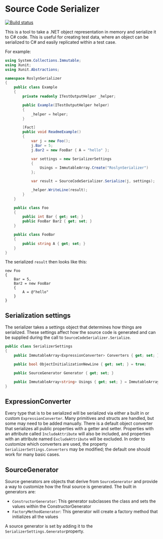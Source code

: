 Source Code Serializer
=================

[![Build status](https://ci.appveyor.com/api/projects/status/1uj500v255y70odw?svg=true)](https://ci.appveyor.com/project/twsouthwick/sourcecodeserializer)

This is a tool to take a .NET object representation in memory and serialize it to C# code. This is useful for creating test data, where an object can be serialized to C# and easily replicated within a test case.

For example:

```csharp
using System.Collections.Immutable;
using Xunit;
using Xunit.Abstractions;

namespace RoslynSerializer
{
    public class Example
    {
        private readonly ITestOutputHelper _helper;

        public Example(ITestOutputHelper helper)
        {
            _helper = helper;
        }

        [Fact]
        public void ReadmeExample()
        {
            var j = new Foo();
            j.Bar = 5;
            j.Bar2 = new FooBar { A = "hello" };

            var settings = new SerializerSettings
            {
                Usings = ImmutableArray.Create("RoslynSerializer")
            };

            var result = SourceCodeSerializer.Serialize(j, settings);

            _helper.WriteLine(result);
        }
    }

    public class Foo
    {
        public int Bar { get; set; }
        public FooBar Bar2 { get; set; }
    }

    public class FooBar
    {
        public string A { get; set; }
    }
}

```

The serialized `result` then looks like this:

```
new Foo
{
    Bar = 5,
    Bar2 = new FooBar
    {
        A = @"hello"
    }
}
```

Serialization settings
----------

The serializer takes a settings object that determines how things are serialized. These settings affect how the source code is generated and can be supplied
during the call to `SourceCodeSerializer.Serialize`.

```csharp
public class SerializerSettings
{
    public ImmutableArray<ExpressionConverter> Converters { get; set; }

    public bool ObjectInitializationNewLine { get; set; } = true;

    public SourceGenerator Generator { get; set; }

    public ImmutableArray<string> Usings { get; set; } = ImmutableArray<string>.Empty;
}
```

ExpressionConverter
-------------------

Every type that is to be serialized will be serialized via either a built in or custom `ExpressionConverter`. Many primitives and structs are handled, but some may need to be added manually. There is a default object 
converter that serializes all public properties with a getter and setter. Properties with an attribute called `IncludeAttribute` will also be included, and properties with an attribute named `ExcludeAttribute` will be
excluded. In order to customize which converters are used, the property `SerializerSettings.Converters` may be modified; the default one should work for many basic cases. 

SourceGenerator
---------------

Source generators are objects that derive from `SourceGenerator` and provide a way to customize how the final source is generated. The built in generators are:

- `ConstructorGenerator`: This generator subclasses the class and sets the values within the ConstructorGenerator
- `FactoryMethodGenerator`: This generator will create a factory method that initializes all the values

A source generator is set by adding it to the `SerializerSettings.Generator`property.